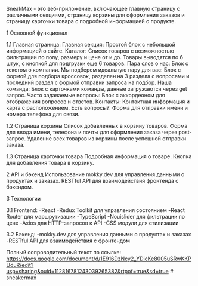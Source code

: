SneakMax - это веб-приложение, включающее главную страницу с различными секциями, страницу корзины для оформления заказов и страницу карточки товара с подробной информацией о продукте.

1 Основной функционал

1.1 Главная страница:
Главная секция: Простой блок с небольшой информацией о сайте.
Каталог: Список товаров с возможностью фильтрации по полу, размеру и цене от и до. Товары выводятся по 6 штук, с кнопкой для подгрузки еще 6 товаров.
Пара слов о нас: Блок с текстом о компании.
Мы подберем идеальную пару для вас: Блок с формой для подбора кроссовок, разделен на 3 раздела с вопросами и последний раздел с формой отправки запроса на подбор.
Наша команда: Блок с карточками команды, данные загружаются через get запрос.
Часто задаваемые вопросы: Блок с аккордеоном для отображения вопросов и ответов.
Контакты: Контактная информация и карта с расположением.
Есть вопросы?: Форма для отправки имени и номера телефона для связи.

1.2 Страница корзины
Список добавленных в корзину товаров.
Форма для ввода имени, телефона и почты для оформления заказа через post-запрос.
Удаление всех товаров из корзины после успешной отправки заказа.

1.3 Страница карточки товара
Подробная информация о товаре.
Кнопка для добавления товара в корзину.

2 API и бэкенд
Использование mokky.dev для управления данными о продуктах и заказах.
RESTful API для взаимодействия фронтенда с бэкендом.

3 Технологии

3.1 Frontend:
-React
-Redux Toolkit для управления состоянием
-React Router для маршрутизации
-TypeScript
-Nouislider для фильтрации по цене
-Axios для HTTP-запросов к API
-CSS модули для стилизации

3.2 Бэкенд:
-mokky.dev для управления данными о продуктах и заказах
-RESTful API для взаимодействия с фронтендом

Полный сопроводительный текст по ссылке: https://docs.google.com/document/d/1E916DzNcy2_YDicKe8005uSRwKKPUduR/edit?usp=sharing&ouid=112816781243039265382&rtpof=true&sd=true
#   s n e a k e r m a x  
 
